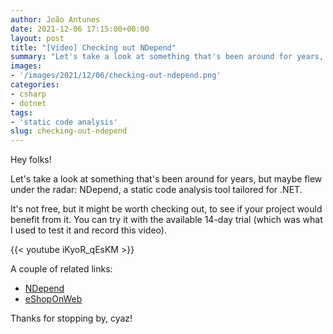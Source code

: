 ```yaml
---
author: João Antunes
date: 2021-12-06 17:15:00+00:00
layout: post
title: "[Video] Checking out NDepend"
summary: "Let's take a look at something that's been around for years, but maybe flew under the radar: NDepend, a static code analysis tool tailored for .NET."
images:
- '/images/2021/12/06/checking-out-ndepend.png'
categories:
- csharp
- dotnet
tags:
- 'static code analysis'
slug: checking-out-ndepend
---
```


Hey folks!

Let's take a look at something that's been around for years, but maybe flew under the radar: NDepend, a static code analysis tool tailored for .NET.

It's not free, but it might be worth checking out, to see if your project would benefit from it. You can try it with the available 14-day trial (which was what I used to test it and record this video).

{{< youtube iKyoR_qEsKM >}}

A couple of related links:

- [NDepend](https://www.ndepend.com/)
- [eShopOnWeb](https://github.com/dotnet-architecture/eShopOnWeb/)

Thanks for stopping by, cyaz!